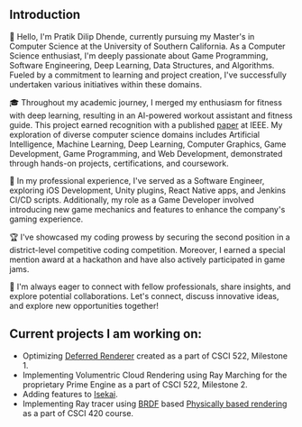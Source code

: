 ## Introduction
👋 Hello, I'm Pratik Dilip Dhende, currently pursuing my Master's in Computer Science at the University of Southern California. As a Computer Science enthusiast, I'm deeply passionate about Game Programming, Software Engineering, Deep Learning, Data Structures, and Algorithms. Fueled by a commitment to learning and project creation, I've successfully undertaken various initiatives within these domains.

🎓 Throughout my academic journey, I merged my enthusiasm for fitness with deep learning, resulting in an AI-powered workout assistant and fitness guide. This project earned recognition with a published [paper](https://ieeexplore.ieee.org/document/document) at IEEE. My exploration of diverse computer science domains includes Artificial Intelligence, Machine Learning, Deep Learning, Computer Graphics, Game Development, Game Programming, and Web Development, demonstrated through hands-on projects, certifications, and coursework.

🚀 In my professional experience, I've served as a Software Engineer, exploring iOS Development, Unity plugins, React Native apps, and Jenkins CI/CD scripts. Additionally, my role as a Game Developer involved introducing new game mechanics and features to enhance the company's gaming experience.

🏆 I've showcased my coding prowess by securing the second position in a district-level competitive coding competition. Moreover, I earned a special mention award at a hackathon and have also actively participated in game jams.

🤝 I'm always eager to connect with fellow professionals, share insights, and explore potential collaborations. Let's connect, discuss innovative ideas, and explore new opportunities together!

## Current projects I am working on:
- Optimizing [Deferred Renderer](https://github.com/pratik-dhende/Prime-Engine-Deferred-Renderer) created as a part of CSCI 522, Milestone 1.
- Implementing Volumentric Cloud Rendering using Ray Marching for the proprietary Prime Engine as a part of CSCI 522, Milestone 2.
- Adding features to [Isekai](https://github.com/pratik-dhende/Isekai).
- Implementing Ray tracer using [BRDF](https://en.wikipedia.org/wiki/Bidirectional_reflectance_distribution_function) based [Physically based rendering](https://en.wikipedia.org/wiki/Physically_based_rendering) as a part of CSCI 420 course.
